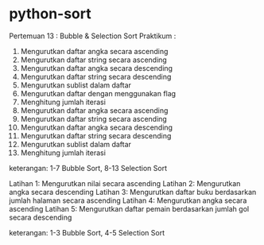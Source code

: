 # python-sort

Pertemuan 13 : Bubble & Selection Sort
Praktikum :
1. Mengurutkan daftar angka secara ascending
2. Mengurutkan daftar string secara ascending
3. Mengurutkan daftar angka secara descending
4. Mengurutkan daftar string secara descending
5. Mengurutkan sublist dalam daftar
6. Mengurutkan daftar dengan menggunakan flag
7. Menghitung jumlah iterasi
8. Mengurutkan daftar angka secara ascending
9. Mengurutkan daftar string secara ascending
10. Mengurutkan daftar angka secara descending
11. Mengurutkan daftar string secara descending
12. Mengurutkan sublist dalam daftar
13. Menghitung jumlah iterasi

keterangan:
1-7 Bubble Sort,
8-13 Selection Sort

Latihan 1: Mengurutkan nilai secara ascending
Latihan 2: Mengurutkan angka secara descending
Latihan 3: Mengurutkan daftar buku berdasarkan jumlah halaman secara ascending
Latihan 4: Mengurutkan angka secara ascending
Latihan 5: Mengurutkan daftar pemain berdasarkan jumlah gol secara descending

keterangan:
1-3 Bubble Sort,
4-5 Selection Sort
